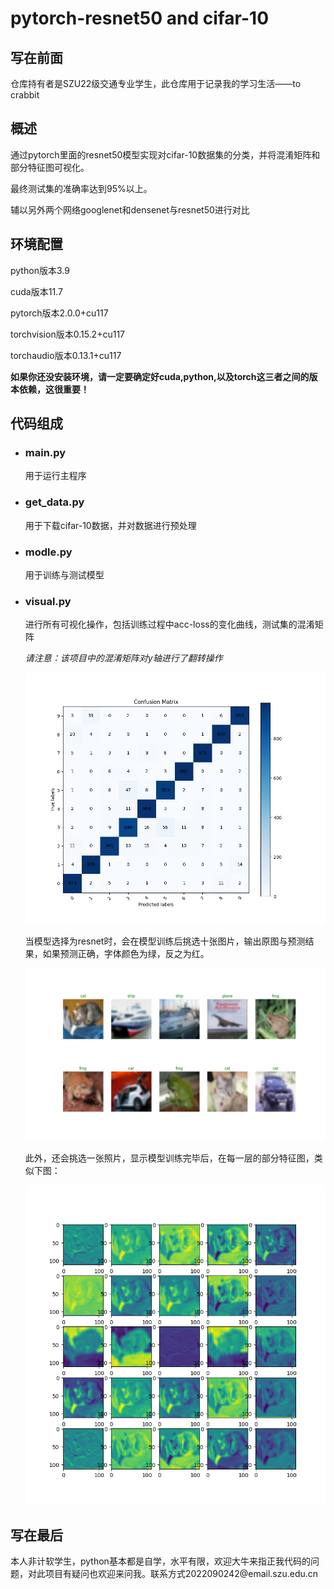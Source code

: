 # pytorch-resnet50 and cifar-10
<h2>写在前面</h2>
<p>仓库持有者是SZU22级交通专业学生，此仓库用于记录我的学习生活——to crabbit</p>
<h2>概述</h2>
<p>通过pytorch里面的resnet50模型实现对cifar-10数据集的分类，并将混淆矩阵和部分特征图可视化。</p>
<p>最终测试集的准确率达到95%以上。</p>
<p>辅以另外两个网络googlenet和densenet与resnet50进行对比</p>
<h2>环境配置</h2>
<p>python版本3.9<p>
<p>cuda版本11.7</p>
<p>pytorch版本2.0.0+cu117</p>
<p>torchvision版本0.15.2+cu117</p>
<p>torchaudio版本0.13.1+cu117</p>
<p><b>如果你还没安装环境，请一定要确定好cuda,python,以及torch这三者之间的版本依赖，这很重要！</b><p>
<h2>代码组成</h2>
<ul>
  <li><h3>main.py</h3></li>
  <p>用于运行主程序</p>
  <li><h3>get_data.py</h3></li>
  <p>用于下载cifar-10数据，并对数据进行预处理</p>
  <li><h3>modle.py</h3></li>
  <p>用于训练与测试模型</p>
  <li><h3>visual.py</h3></li>
  <p>进行所有可视化操作，包括训练过程中acc-loss的变化曲线，测试集的混淆矩阵
    <p><i>请注意：该项目中的混淆矩阵对y轴进行了翻转操作</i></p>
    <img src="/img/混淆矩阵.png" width="480">
    <p>当模型选择为resnet时，会在模型训练后挑选十张图片，输出原图与预测结果，如果预测正确，字体颜色为绿，反之为红。</p>
    <img src="/img/10张测试图片.png" width="480">
    <p>此外，还会挑选一张照片，显示模型训练完毕后，在每一层的部分特征图，类似下图：</p>
    <img src="/img/l1特征图.png", width="480">
  </p>
</ul>
<h2>写在最后</h2>
<p>本人非计软学生，python基本都是自学，水平有限，欢迎大牛来指正我代码的问题，对此项目有疑问也欢迎来问我。联系方式2022090242@email.szu.edu.cn</p>
